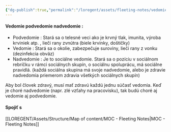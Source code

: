 ```yaml
---
{"dg-publish":true,"permalink":"/loregent/assets/fleeting-notes/vedomie-podvedomie-nadvedomie-napad/","noteIcon":""}
---
```


#### Vedomie podvedomie nadvedomie : 
- Podvedomie : Stará sa o telesné veci ako je krvný tlak, imunita, výroba krviniek atp. , lieči rany zvnútra (biele krvinky, doštičky)
- Vedomie  : Stará sa o okolie, zabezpečuje suroviny, lieči rany z vonku (dezinfekcia obväz)
- Nadvedomie :  Je to sociálne vedomie. Stará sa o pozíciu v sociálnom rebríčku v rámci sociálnych skupín, o sociálnu spoluprácu, má sociálne pravidlá. (každá sociálna skupina má svoje nadvedomie, alebo je zdravie nadvedomia priemerom zdravia všetkých sociálnych skupín)

Aby bol človek zdravý, musí mať zdravú každú jednu súčasť vedomia. Keď je choré nadvedomie (napr. zlé vzťahy na pracovisku), tak budú choré aj vedomie aj podvedomie.

#### Spojiť s
[[LOREGENT/Assets/Structure/Map of content/MOC - Fleeting Notes\|MOC - Fleeting Notes]]